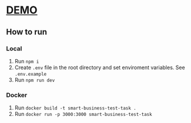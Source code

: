 # [DEMO](https://smart-business-test-task.onrender.com/)

## How to run

### Local

1. Run `npm i`
2. Create `.env` file in the root directory and set enviroment variables. See `.env.example`
3. Run `npm run dev`

### Docker

1. Run `docker build -t smart-business-test-task .`
2. Run `docker run -p 3000:3000 smart-business-test-task`
